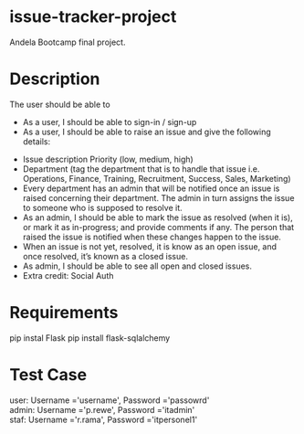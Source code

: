 # issue-tracker-project
Andela Bootcamp final project. 
# Description
The user should be able to
<ul>
<li>As a user, I should be able to sign-in / sign-up</li>
<li>As a user, I should be able to raise an issue and give the following details:</li>
</ul>
<ul>
<li>Issue description Priority (low, medium, high)</li>
<li>Department (tag the department that is to handle that issue i.e. Operations, Finance, Training, Recruitment, Success, Sales, Marketing)</li>
<li>Every department has an admin that will be notified once an issue is raised concerning their department. The admin in turn assigns the issue to someone who is supposed to resolve it.</li>
<li>As an admin, I should be able to mark the issue as resolved (when it is), or mark it as in-progress; and provide comments if any. The person that raised the issue is notified when these changes happen to the issue.</li>
<li>When an issue is not yet, resolved, it is know as an open issue, and once resolved, it’s known as a closed issue.</li>
<li>As admin, I should be able to see all open and closed issues.</li>
<li>Extra credit: Social Auth</li>
</ul>

# Requirements
pip instal Flask
pip install flask-sqlalchemy

# Test Case
user: Username ='username', Password ='passowrd'
<br>admin: Username ='p.rewe', Password ='itadmin'
<br>staf: Username ='r.rama', Password ='itpersonel1'
